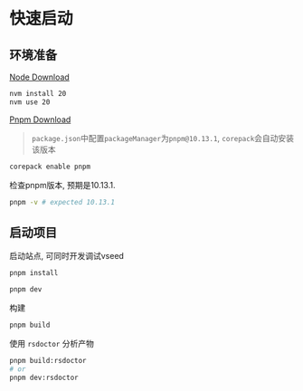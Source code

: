 # 快速启动

## 环境准备

[Node Download](https://nodejs.org/zh-cn/download)
```bash title="node"
nvm install 20
nvm use 20
```

[Pnpm Download](https://pnpm.io/zh/installation#%E4%BD%BF%E7%94%A8-corepack)
> `package.json`中配置`packageManager`为`pnpm@10.13.1`, `corepack`会自动安装该版本
```bash title="pnpm"
corepack enable pnpm
```

检查pnpm版本, 预期是10.13.1.
```bash title="pnpm version"
pnpm -v # expected 10.13.1
```

## 启动项目

启动站点, 可同时开发调试vseed
```bash title="开发"
pnpm install

pnpm dev
```

构建
```bash title="构建"
pnpm build 
```

使用 `rsdoctor` 分析产物
```bash title="分析"
pnpm build:rsdoctor 
# or
pnpm dev:rsdoctor
```
